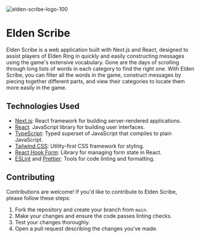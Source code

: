 ![elden-scribe-logo-100](https://github.com/ChrisWhisker/elden-scribe/assets/6521800/32793842-8c68-418f-aab0-dce54bd0dc84)
# Elden Scribe

Elden Scribe is a web application built with Next.js and React, designed to assist players of Elden Ring in quickly and easily constructing messages using the game's extensive vocabulary. Gone are the days of scrolling through long lists of words in each category to find the right one. With Elden Scribe, you can filter all the words in the game, construct messages by piecing together different parts, and view their categories to locate them more easily in the game.

## Technologies Used

- [Next.js](https://nextjs.org/): React framework for building server-rendered applications.
- [React](https://reactjs.org/): JavaScript library for building user interfaces.
- [TypeScript](https://www.typescriptlang.org/): Typed superset of JavaScript that compiles to plain JavaScript.
- [Tailwind CSS](https://tailwindcss.com/): Utility-first CSS framework for styling.
- [React Hook Form](https://react-hook-form.com/): Library for managing form state in React.
- [ESLint](https://eslint.org/) and [Prettier](https://prettier.io/): Tools for code linting and formatting.

## Contributing

Contributions are welcome! If you'd like to contribute to Elden Scribe, please follow these steps:

1. Fork the repository and create your branch from `main`.
2. Make your changes and ensure the code passes linting checks.
3. Test your changes thoroughly.
4. Open a pull request describing the changes you've made.
